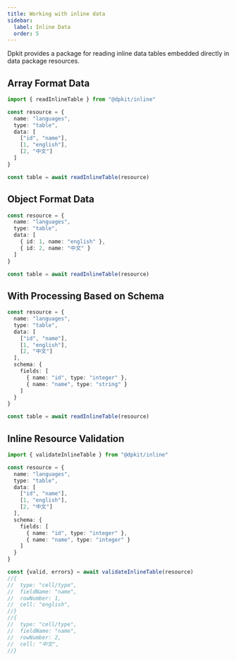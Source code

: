 ```yaml
---
title: Working with inline data
sidebar:
  label: Inline Data
  order: 5
---
```


Dpkit provides a package for reading inline data tables embedded directly in data package resources.

## Array Format Data

```typescript
import { readInlineTable } from "@dpkit/inline"

const resource = {
  name: "languages",
  type: "table",
  data: [
    ["id", "name"],
    [1, "english"],
    [2, "中文"]
  ]
}

const table = await readInlineTable(resource)
```

## Object Format Data

```typescript
const resource = {
  name: "languages",
  type: "table",
  data: [
    { id: 1, name: "english" },
    { id: 2, name: "中文" }
  ]
}

const table = await readInlineTable(resource)
```

## With Processing Based on Schema

```typescript
const resource = {
  name: "languages",
  type: "table",
  data: [
    ["id", "name"],
    [1, "english"],
    [2, "中文"]
  ],
  schema: {
    fields: [
      { name: "id", type: "integer" },
      { name: "name", type: "string" }
    ]
  }
}

const table = await readInlineTable(resource)
```

## Inline Resource Validation

```typescript
import { validateInlineTable } from "@dpkit/inline"

const resource = {
  name: "languages",
  type: "table",
  data: [
    ["id", "name"],
    [1, "english"],
    [2, "中文"]
  ],
  schema: {
    fields: [
      { name: "id", type: "integer" },
      { name: "name", type: "integer" }
    ]
  }
}

const {valid, errors} = await validateInlineTable(resource)
//{
//  type: "cell/type",
//  fieldName: "name",
//  rowNumber: 1,
//  cell: "english",
//}
//{
//  type: "cell/type",
//  fieldName: "name",
//  rowNumber: 2,
//  cell: "中文",
//}
```

